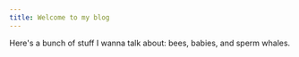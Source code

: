 ```yaml
---
title: Welcome to my blog
---
```


Here's a bunch of stuff I wanna talk about: bees, babies, and sperm whales.
